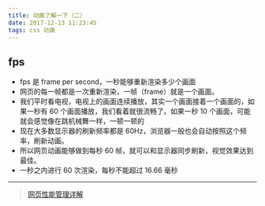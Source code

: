 ```yaml
---
title: 动画了解一下（二）
date: 2017-12-13 11:23:45
tags: css 动画
---
```


## fps

* fps 是 frame per second，一秒能够重新渲染多少个画面
* 网页的每一帧都是一次重新渲染，一帧（frame）就是一个画面。
* 我们平时看电视，电视上的画面连续播放，其实一个画面接着一个画面的，如果一秒有 60 个画面播放，我们看着就很流畅了。如果一秒 10 个画面，可能就会感觉像在跳机械舞一样，一顿一顿的
* 现在大多数显示器的刷新频率都是 60Hz，浏览器一般也会自动按照这个频率，刷新动画。
* 所以网页动画能够做到每秒 60 帧，就可以和显示器同步刷新，视觉效果达到最佳。
* 一秒之内进行 60 次渲染，每秒不能超过 16.66 毫秒

---

> [网页性能管理详解](http://www.ruanyifeng.com/blog/2015/09/web-page-performance-in-depth.html)
